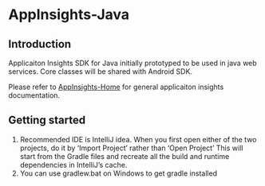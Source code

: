 AppInsights-Java
================
Introduction
------------
Applicaiton Insights SDK for Java initially prototyped to be used in java web services. Core classes will be shared with Android SDK. 

Please refer to [AppInsights-Home](https://github.com/Microsoft/AppInsights-Home) for general applicaiton insights documentation.

Getting started
---------------

  1. Recommended IDE is IntelliJ idea. When you first open either of the two projects, do it by ‘Import Project’ rather than ‘Open Project’ This will start from the Gradle files and recreate all the build and runtime dependencies in IntelliJ’s cache.
  2. You can use gradlew.bat on Windows to get gradle installed

